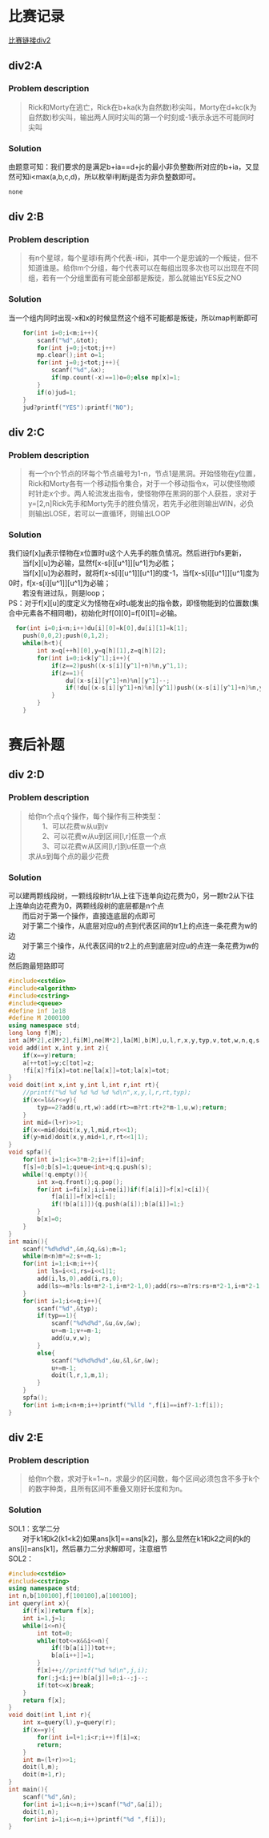 # 比赛记录

[比赛链接div2](http://codeforces.com/contest/787)

## div2:A
### Problem description
> Rick和Morty在逃亡，Rick在b+ka(k为自然数)秒尖叫，Morty在d+kc(k为自然数)秒尖叫，输出两人同时尖叫的第一个时刻或-1表示永远不可能同时尖叫
### Solution
由题意可知：我们要求的是满足b+ia==d+jc的最小非负整数i所对应的b+ia，又显然可知i<max(a,b,c,d)，所以枚举i判断j是否为非负整数即可。
```cpp
none
```

## div 2:B
### Problem description
> 有n个星球，每个星球i有两个代表-i和i，其中一个是忠诚的一个叛徒，但不知道谁是。给你m个分组，每个代表可以在每组出现多次也可以出现在不同组，若有一个分组里面有可能全部都是叛徒，那么就输出YES反之NO
### Solution
当一个组内同时出现-x和x的时候显然这个组不可能都是叛徒，所以map判断即可
```cpp
	for(int i=0;i<m;i++){
		scanf("%d",&tot);
		for(int j=0;j<tot;j++)
		mp.clear();int o=1;
		for(int j=0;j<tot;j++){
		    scanf("%d",&x);
			if(mp.count(-x)==1)o=0;else mp[x]=1;
		}
		if(o)jud=1;
	}
	jud?printf("YES"):printf("NO");
```

## div 2:C
### Problem description
> 有一个n个节点的环每个节点编号为1-n，节点1是黑洞。开始怪物在y位置，Rick和Morty各有一个移动指令集合，对于一个移动指令x，可以使怪物顺时针走x个步。两人轮流发出指令，使怪物停在黑洞的那个人获胜，求对于y=[2,n]Rick先手和Morty先手的胜负情况，若先手必胜则输出WIN，必负则输出LOSE，若可以一直循环，则输出LOOP                                    
### Solution
我们设f[x][u](0<=u<=1)表示怪物在x位置时u这个人先手的胜负情况。然后进行bfs更新，</br>
　　当f[x][u]为必输，显然f[x-s[i][u^1]][u^1]为必胜；</br>
　　当f[x][u]为必胜时，就将f[x-s[i][u^1]][u^1]的度-1，当f[x-s[i][u^1]][u^1]度为0时，f[x-s[i][u^1]][u^1]为必输；</br>
　　若没有进过队，则是loop；</br>
PS：对于f[x][u]的度定义为怪物在x时u能发出的指令数，即怪物能到的位置数(集合中元素各不相同嗷)，初始化时f[0][0]=f[0][1]=必输。
```cpp
  for(int i=0;i<n;i++)du[i][0]=k[0],du[i][1]=k[1];
	push(0,0,2);push(0,1,2);
	while(h<t){
		int x=q[++h][0],y=q[h][1],z=q[h][2];
		for(int i=0;i<k[y^1];i++){
			if(z==2)push((x-s[i][y^1]+n)%n,y^1,1);
			if(z==1){
				du[(x-s[i][y^1]+n)%n][y^1]--;
				if(!du[(x-s[i][y^1]+n)%n][y^1])push((x-s[i][y^1]+n)%n,y^1,2);
			}
		}
	}
```

# 赛后补题


## div 2:D
### Problem description
> 给你n个点q个操作，每个操作有三种类型：</br>
　　1、可以花费w从u到v</br>
　　2、可以花费w从u到区间[l,r]任意一个点</br>
　　3、可以花费w从区间[l,r]到u任意一个点</br>
求从s到每个点的最少花费
### Solution
可以建两颗线段树，一颗线段树tr1从上往下连单向边花费为0，另一颗tr2从下往上连单向边花费为0，两颗线段树的底层都是n个点</br>
　　而后对于第一个操作，直接连底层的点即可</br>
　　对于第二个操作，从底层对应u的点到代表区间的tr1上的点连一条花费为w的边</br>
　　对于第三个操作，从代表区间的tr2上的点到底层对应u的点连一条花费为w的边</br>
然后跑最短路即可
```cpp
#include<cstdio>
#include<algorithm>
#include<cstring>
#include<queue>
#define inf 1e18
#define M 2000100
using namespace std;
long long f[M];
int a[M*2],c[M*2],fi[M],ne[M*2],la[M],b[M],u,l,r,x,y,typ,v,tot,w,n,q,s,m,pp;
void add(int x,int y,int z){
	if(x==y)return;
	a[++tot]=y;c[tot]=z;
	!fi[x]?fi[x]=tot:ne[la[x]]=tot;la[x]=tot;
}
void doit(int x,int y,int l,int r,int rt){
	//printf("%d %d %d %d %d %d\n",x,y,l,r,rt,typ);
	if(x<=l&&r<=y){
		typ==2?add(u,rt,w):add(rt>=m?rt:rt+2*m-1,u,w);return;
	}
	int mid=(l+r)>>1;
	if(x<=mid)doit(x,y,l,mid,rt<<1);
	if(y>mid)doit(x,y,mid+1,r,rt<<1|1);
}
void spfa(){
	for(int i=1;i<=3*m-2;i++)f[i]=inf;
	f[s]=0;b[s]=1;queue<int>q;q.push(s);
	while(!q.empty()){
		int x=q.front();q.pop();
		for(int i=fi[x];i;i=ne[i])if(f[a[i]]>f[x]+c[i]){
			f[a[i]]=f[x]+c[i];
			if(!b[a[i]]){q.push(a[i]);b[a[i]]=1;}
		}
		b[x]=0;
	}
}
int main(){
	scanf("%d%d%d",&n,&q,&s);m=1;
	while(m<n)m*=2;s+=m-1;
	for(int i=1;i<m;i++){
		int ls=i<<1,rs=i<<1|1;
		add(i,ls,0),add(i,rs,0);
		add(ls>=m?ls:ls+m*2-1,i+m*2-1,0);add(rs>=m?rs:rs+m*2-1,i+m*2-1,0);
	}
	for(int i=1;i<=q;i++){
		scanf("%d",&typ);
		if(typ==1){
			scanf("%d%d%d",&u,&v,&w);
			u+=m-1;v+=m-1;
			add(u,v,w);
		}
		else{
			scanf("%d%d%d%d",&u,&l,&r,&w);
			u+=m-1;
			doit(l,r,1,m,1);
		}
	}
	spfa();
	for(int i=m;i<n+m;i++)printf("%lld ",f[i]==inf?-1:f[i]);
}
```

## div 2:E
### Problem description
> 给你n个数，求对于k=1~n，求最少的区间数，每个区间必须包含不多于k个的数字种类，且所有区间不重叠又刚好长度和为n。
### Solution
SOL1：玄学二分</br>
　　对于k1和k2(k1<k2)如果ans[k1]==ans[k2]，那么显然在k1和k2之间的k的ans[i]=ans[k1]，然后暴力二分求解即可，注意细节</br>
SOL2：

```cpp
#include<cstdio>
#include<cstring>
using namespace std;
int n,b[100100],f[100100],a[100100];
int query(int x){
	if(f[x])return f[x];
	int i=1,j=1;
	while(i<=n){
		int tot=0;
		while(tot<=x&&i<=n){
			if(!b[a[i]])tot++;
			b[a[i++]]=1;
		}
		f[x]++;//printf("%d %d\n",j,i);
		for(;j<i;j++)b[a[j]]=0;i--;j--;
		if(tot<=x)break;
	}
	return f[x];
}
void doit(int l,int r){
	int x=query(l),y=query(r);
	if(x==y){
		for(int i=l+1;i<r;i++)f[i]=x;
		return;
	}
	int m=(l+r)>>1;
	doit(l,m);
	doit(m+1,r);
}
int main(){
	scanf("%d",&n);
	for(int i=1;i<=n;i++)scanf("%d",&a[i]);
	doit(1,n);
	for(int i=1;i<=n;i++)printf("%d ",f[i]);
}
```
